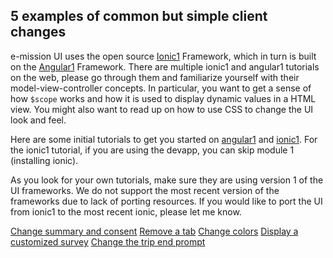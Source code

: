 5 examples of common but simple client changes
---

e-mission UI uses the open source [Ionic1](https://ionicframework.com/docs/v1/) Framework, which in turn is built on the [Angular1](https://angularjs.org/) Framework. There are multiple ionic1 and angular1 tutorials on the web, please go through them and familiarize yourself with their model-view-controller concepts. In particular, you want to get a sense of how `$scope` works and how it is used to display dynamic values in a HTML view. You might also want to read up on how to use CSS to change the UI look and feel.

Here are some initial tutorials to get you started on [angular1](https://www.tutorialspoint.com/angularjs/angularjs_mvc_architecture.htm) and [ionic1](https://ccoenraets.github.io/ionic-tutorial/start-node-server.html). For the ionic1 tutorial, if you are using the devapp, you can skip module 1 (installing ionic).

As you look for your own tutorials, make sure they are using version 1 of the UI frameworks. We do not support the most recent version of the frameworks due to lack of porting resources. If you would like to port the UI from ionic1 to the most recent ionic, please let me know.

[Change summary and consent](summary_and_consent.md)
[Remove a tab](remove_tab.md)
[Change colors](change_colors_to_your_theme.md)
[Display a customized survey](customized_survey.md)
[Change the trip end prompt](change_trip_end_prompt.md)
